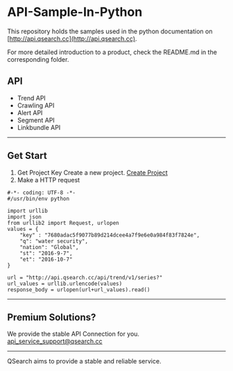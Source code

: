 # API-Sample-In-Python


This repository holds the samples used in the python documentation on [http://api.qsearch.cc](http://api.qsearch.cc).

For more detailed introduction to a product, check the README.md in the corresponding folder.

## API
- Trend API
- Crawling API
- Alert API
- Segment API
- Linkbundle API


------

## Get Start

1. Get Project Key
Create a new project. [Create Project](https://api.qsearch.cc/projects)
2. Make a HTTP request

```
#-*- coding: UTF-8 -*-
#/usr/bin/env python

import urllib
import json
from urllib2 import Request, urlopen
values = {
    "key" : "7680adac5f9077b89d214dcee4a7f9e6e0a984f83f7824e",
    "q": "water security",
    "nation": "Global",
    "st": "2016-9-7",
    "et": "2016-10-7"
}

url = "http://api.qsearch.cc/api/trend/v1/series?"
url_values = urllib.urlencode(values)
response_body = urlopen(url+url_values).read()

```

----

## Premium Solutions?

We provide the stable API Connection for you. [api\_service\_support@qsearch.cc](api_service_support@qsearch.cc)

----

QSearch aims to provide a stable and reliable service.


